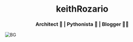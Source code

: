 <h1 align="center"> keithRozario </h1>

<h3 align="center">Architect 📐 | Pythonista 🐍 | Blogger 👨‍💻 </h3>

![BG](https://www.keithrozario.com/wp-content/uploads/bg.png)


